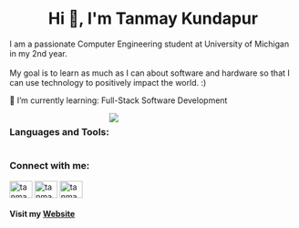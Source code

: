 <h1 align="center">Hi 👋, I'm Tanmay Kundapur</h1>

<p>
  I am a passionate Computer Engineering student at University of Michigan in my 2nd year. <br><br>
  My goal is to learn as much as I can about software and hardware so that I can use technology to positively impact the world. :)
</p>

🌱 I’m currently learning: Full-Stack Software Development

<div style="display: flex; direction: column;">
    <h3>Languages and Tools:</h3>
    <a href="https://skillicons.dev">
      <img src="https://skillicons.dev/icons?i=git,css,docker,figma,firebase,html,java,js,linux,mysql,nodejs,postman,py,react,tailwind,ts,vscode,kubernetes,anaconda,androidstudio,bash,cs,dart,debian,eclipse,fastapi,flask,flutter,gradle,npm,powershell,vercel,vite&perline=8" />
    </a>

</div>

<h3 align="left">Connect with me:</h3>
<p align="left">
<a href="www.linkedin.com/in/tanmay-kundapur" target="blank"><img align="center" src="https://skillicons.dev/icons?i=linkedin" alt="tanmayk" height="30" width="40" /></a>
<a href="https://instagram.com/tanmay.kundapur" target="blank"><img align="center" src="https://skillicons.dev/icons?i=instagram" alt="tanmayk" height="30" width="40" /></a>
<a href="mailto:tanmayk@umich.edu"><img align="center" src="https://skillicons.dev/icons?i=gmail" alt="tanmayk" height="30" width="40" /></a>
</p>

<h4> Visit my <a href="https://tanmaykundapur.vercel.app/"> Website </a> </h4>
